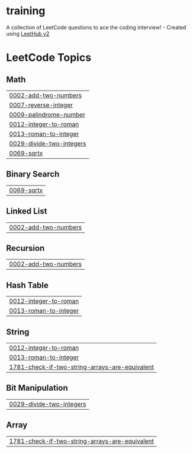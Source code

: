 # training
A collection of LeetCode questions to ace the coding interview! - Created using [LeetHub v2](https://github.com/arunbhardwaj/LeetHub-2.0)

<!---LeetCode Topics Start-->
# LeetCode Topics
## Math
|  |
| ------- |
| [0002-add-two-numbers](https://github.com/RijoversalT/training/tree/master/0002-add-two-numbers) |
| [0007-reverse-integer](https://github.com/RijoversalT/training/tree/master/0007-reverse-integer) |
| [0009-palindrome-number](https://github.com/RijoversalT/training/tree/master/0009-palindrome-number) |
| [0012-integer-to-roman](https://github.com/RijoversalT/training/tree/master/0012-integer-to-roman) |
| [0013-roman-to-integer](https://github.com/RijoversalT/training/tree/master/0013-roman-to-integer) |
| [0029-divide-two-integers](https://github.com/RijoversalT/training/tree/master/0029-divide-two-integers) |
| [0069-sqrtx](https://github.com/RijoversalT/training/tree/master/0069-sqrtx) |
## Binary Search
|  |
| ------- |
| [0069-sqrtx](https://github.com/RijoversalT/training/tree/master/0069-sqrtx) |
## Linked List
|  |
| ------- |
| [0002-add-two-numbers](https://github.com/RijoversalT/training/tree/master/0002-add-two-numbers) |
## Recursion
|  |
| ------- |
| [0002-add-two-numbers](https://github.com/RijoversalT/training/tree/master/0002-add-two-numbers) |
## Hash Table
|  |
| ------- |
| [0012-integer-to-roman](https://github.com/RijoversalT/training/tree/master/0012-integer-to-roman) |
| [0013-roman-to-integer](https://github.com/RijoversalT/training/tree/master/0013-roman-to-integer) |
## String
|  |
| ------- |
| [0012-integer-to-roman](https://github.com/RijoversalT/training/tree/master/0012-integer-to-roman) |
| [0013-roman-to-integer](https://github.com/RijoversalT/training/tree/master/0013-roman-to-integer) |
| [1781-check-if-two-string-arrays-are-equivalent](https://github.com/RijoversalT/training/tree/master/1781-check-if-two-string-arrays-are-equivalent) |
## Bit Manipulation
|  |
| ------- |
| [0029-divide-two-integers](https://github.com/RijoversalT/training/tree/master/0029-divide-two-integers) |
## Array
|  |
| ------- |
| [1781-check-if-two-string-arrays-are-equivalent](https://github.com/RijoversalT/training/tree/master/1781-check-if-two-string-arrays-are-equivalent) |
<!---LeetCode Topics End-->